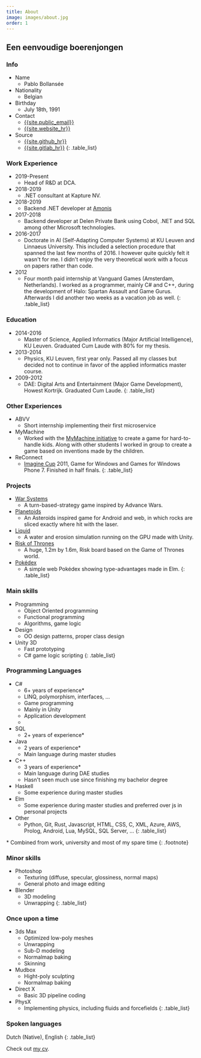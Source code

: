 ```yaml
---
title: About
image: images/about.jpg
order: 1
---
```


## Een eenvoudige boerenjongen

### Info

* Name
  * Pablo Bollansée
* Nationality
  * Belgian
* Birthday
  * July 18th, 1991
* Contact
  * <a href="mailto:{{site.public_email}}">{{site.public_email}}</a>
  * <a href="{{site.website}}">{{site.website_hr}}</a>
* Source
  * <a href="{{site.github}}">{{site.github_hr}}</a>
  * <a href="{{site.gitlab}}">{{site.gitlab_hr}}</a>
{: .table_list}

### Work Experience

* 2019-Present
  * Head of R&D at DCA.
* 2018-2019
  * .NET consultant at Kapture NV.
* 2018-2019
  * Backend .NET developer at [Amonis](http://www.amonis.be/)
* 2017-2018
  * Backend developer at Delen Private Bank using Cobol, .NET and SQL among other Microsoft technologies.
* 2016-2017
  * Doctorate in AI (Self-Adapting Computer Systems) at KU Leuven and Linnaeus University. This included a selection procedure that spanned the last few months of 2016.
		I&nbsp;however quite quickly felt it wasn't for me. I&nbsp;didn't enjoy the very theoretical work with a focus on papers rather&nbsp;than&nbsp;code.
* 2012
  * Four month paid internship at Vanguard Games (Amsterdam, Netherlands). I&nbsp;worked as a programmer, mainly C# and C++, during the development of Halo: Spartan Assault and Game Gurus. Afterwards I did another two weeks as a vacation job as well.
{: .table_list}

### Education

* 2014-2016
  * Master of Science, Applied Informatics (Major Artificial Intelligence), KU&nbsp;Leuven.
    Graduated Cum Laude with 80% for my thesis.
* 2013-2014
  * Physics, KU Leuven, first year only.
    Passed all my classes but decided not to continue in favor of the applied informatics master course.
* 2009-2012
  * DAE: Digital Arts and Entertainment (Major Game Development), Howest Kortrijk.
    Graduated Cum Laude.
{: .table_list}

### Other Experiences

* ABVV
  * Short internship implementing their first microservice
* MyMachine
  * Worked with the <a href="https://mymachine-global.org/">MyMachine initiative</a> to create a game for hard-to-handle kids. Along with other students I worked in group to create a game based on inventions made by the children.
* ReConnect
  * <a href="https://imaginecup.microsoft.com/">Imagine Cup</a> 2011, Game for Windows and Games for Windows Phone 7. Finished in half finals.
{: .table_list}

### Projects

* <a href="{{site.baseurl}}/warsystems/">War Systems</a>
  * A turn-based-strategy game inspired by Advance Wars.
* <a href="{{site.baseurl}}/planetoids/">Planetoids</a>
  * An Asteroids inspired game for Android and web, in which rocks are sliced exactly where hit with the laser.
* <a href="https://www.pabloproductions.be/liquid/WebGL/">Liquid</a>
  * A water and erosion simulation running on the GPU made with Unity.
* <a href="https://www.pabloproductions.be/RiskOfThrones/">Risk of Thrones</a>
  * A huge, 1.2m by 1.6m, Risk board based on the Game of Thrones world.
* <a href="http://pokedex.pabloproductions.be">Pokédex</a>
  * A simple web Pokédex showing type-advantages made in Elm.
{: .table_list}

### Main skills

* Programming
  * Object Oriented programming
  * Functional programming
  * Algorithms, game logic
* Design
  * OO design patterns, proper class design
* Unity 3D
  * Fast prototyping
  * C# game logic scripting
{: .table_list}

### Programming Languages

* C#
  * 6+ years of experience* 
  * LINQ, polymorphism, interfaces, ...
  * Game programming
  * Mainly in Unity
  * Application development
  * 
* SQL
  * 2+ years of experience* 
* Java
  * 2 years of experience* 
  * Main language during master studies
* C++
  * 3 years of experience* 
  * Main language during DAE studies
  * Hasn't seen much use since finishing my bachelor degree
* Haskell
  * Some experience during master studies
* Elm
  * Some experience during master studies and preferred over js in personal projects
* Other
  * Python, Git, Rust, Javascript, HTML, CSS, C, XML, Azure, AWS, Prolog, Android, Lua, MySQL, SQL Server, ...
{: .table_list}

\* Combined from work, university and most of my spare time
{: .footnote}

### Minor skills

* Photoshop
  * Texturing (diffuse, specular, glossiness, normal maps)
  * General photo and image editing
* Blender
  * 3D modeling
  * Unwrapping
{: .table_list}

### Once upon a time

* 3ds Max
  * Optimized low-poly meshes
  * Unwrapping
  * Sub-D modeling
  * Normalmap baking
  * Skinning
* Mudbox
  * Hight-poly sculpting
  * Normalmap baking
* Direct X
  * Basic 3D pipeline coding
* PhysX
  * Implementing physics, including fluids and forcefields
{: .table_list}

### Spoken languages

Dutch (Native), English
{: .table_list}

Check out [my cv]({{site.baseurl}}/cv).
